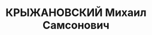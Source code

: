 ---
title: КРЫЖАНОВСКИЙ Михаил Самсонович
description: '1900 року народження, с. Любомирка Котовського району Молдавської області,
  українець, освіта неповна середня, безпартійний. Проживав: м. Сталіно (м. Донецьк)
  Донецької області, Соцмістечко, 3 корпус, кв. 22. Викладач географії школи № 1.

  Заарештований 21 серпня 1937 року. Засуджений виїзною сесією військової колегії
  Верховного Суду СРСР до розстрілу з конфіскацією майна. Вирок приведено до виконання
  30 жовтня 1937 року.

  Реабілітований у 1964 році.'
---